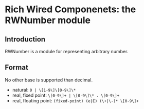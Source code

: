 Rich Wired Componenets: the RWNumber module
===========================================

Introduction
------------

RWNumber is a module for representing arbitrary number.

Format
------

No other base is supported than decimal.

* natural: `0 | \[1-9\]\[0-9\]\*`
* real, fixed point: `\[0-9\]+ | \[0-9\]\* . \[0-9\]+`
* real, floating point: `(fixed-point) (e|E) (\+|\-)* \[0-9\]+`
